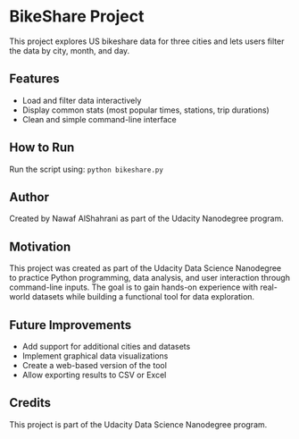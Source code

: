 # BikeShare Project

This project explores US bikeshare data for three cities and lets users filter the data by city, month, and day.

## Features
- Load and filter data interactively
- Display common stats (most popular times, stations, trip durations)
- Clean and simple command-line interface

## How to Run
Run the script using: `python bikeshare.py`

## Author
Created by Nawaf AlShahrani as part of the Udacity Nanodegree program.

## Motivation
This project was created as part of the Udacity Data Science Nanodegree to practice Python programming, data analysis, and user interaction through command-line inputs. The goal is to gain hands-on experience with real-world datasets while building a functional tool for data exploration.

## Future Improvements
- Add support for additional cities and datasets
- Implement graphical data visualizations
- Create a web-based version of the tool
- Allow exporting results to CSV or Excel

## Credits
This project is part of the Udacity Data Science Nanodegree program.
